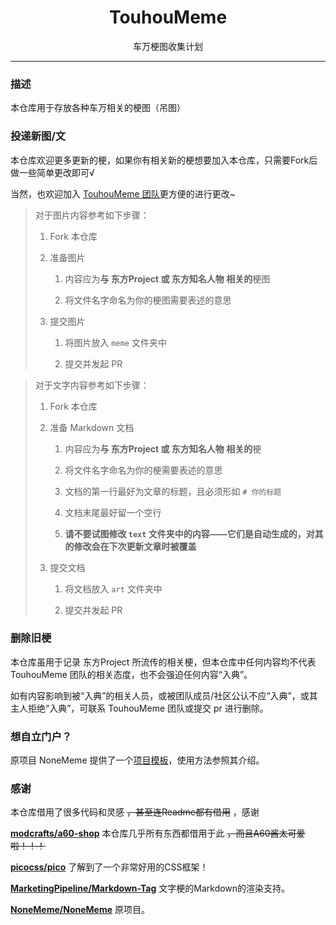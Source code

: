 <center><h1> TouhouMeme </h1></center>

<center>车万梗图收集计划</center>

* * *

### 描述

本仓库用于存放各种车万相关的梗图（吊图）

### 投递新图/文

本仓库欢迎更多更新的梗，如果你有相关新的梗想要加入本仓库，只需要Fork后做一些简单更改即可√

当然，也欢迎加入 [TouhouMeme 团队](https://github.com/TouhouMeme)更方便的进行更改~

> 对于图片内容参考如下步骤：
>
> 1. Fork 本仓库
>
> 2. 准备图片
>
>    1. 内容应为**与 东方Project 或 东方知名人物 相关的**梗图
>
>    2. 将文件名字命名为你的梗图需要表述的意思
>
> 3. 提交图片
>
>    1. 将图片放入 `meme` 文件夹中
>
>    2. 提交并发起 PR

> 对于文字内容参考如下步骤：
>
> 1. Fork 本仓库
>
> 2. 准备 Markdown 文档
>
>    1. 内容应为**与 东方Project 或 东方知名人物 相关的**梗
>
>    2. 将文件名字命名为你的梗需要表述的意思
>
>    3. 文档的第一行最好为文章的标题，且必须形如 `# 你的标题`
>
>    4. 文档末尾最好留一个空行
>
>    5. **请不要试图修改 `text` 文件夹中的内容——它们是自动生成的，对其的修改会在下次更新文章时被覆盖**
>
> 3. 提交文档
>
>    1. 将文档放入 `art` 文件夹中
>
>    2. 提交并发起 PR

### 删除旧梗

本仓库虽用于记录 东方Project 所流传的相关梗，但本仓库中任何内容均不代表 TouhouMeme 团队的相关态度，也不会强迫任何内容“入典”。

如有内容影响到被“入典”的相关人员，或被团队成员/社区公认不应“入典”，或其主人拒绝“入典”，可联系 TouhouMeme 团队或提交 pr 进行删除。

### 想自立门户？

原项目 NoneMeme 提供了一个[项目模板](https://github.com/NoneMeme/memebox)，使用方法参照其介绍。

### 感谢

本仓库借用了很多代码和灵感 ~~，甚至连Readme都有借用~~ ，感谢

**[modcrafts/a60-shop](https://github.com/modcrafts/a60-shop)** 本仓库几乎所有东西都借用于此 ~~，而且A60酱太可爱啦！！！~~ 

**[picocss/pico](https://github.com/picocss/pico/tree/f9e97c0bf430df8fa3f730eb6a6e84f63d4a9b0c)** 了解到了一个非常好用的CSS框架！

**[MarketingPipeline/Markdown-Tag](https://github.com/MarketingPipeline/Markdown-Tag)** 文字梗的Markdown的渲染支持。

**[NoneMeme/NoneMeme](https://github.com/NoneMeme/NoneMeme)** 原项目。
